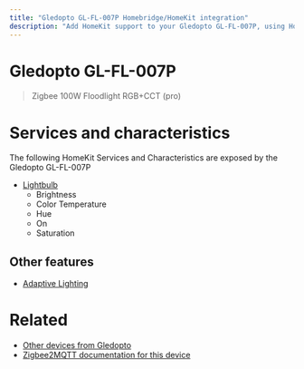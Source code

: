 ```yaml
---
title: "Gledopto GL-FL-007P Homebridge/HomeKit integration"
description: "Add HomeKit support to your Gledopto GL-FL-007P, using Homebridge, Zigbee2MQTT and homebridge-z2m."
---
```

<!---
This file has been GENERATED using src/docgen/docgen.ts
DO NOT EDIT THIS FILE MANUALLY!
-->
# Gledopto GL-FL-007P
> Zigbee 100W Floodlight RGB+CCT (pro)


# Services and characteristics
The following HomeKit Services and Characteristics are exposed by
the Gledopto GL-FL-007P

* [Lightbulb](../../light.md)
  * Brightness
  * Color Temperature
  * Hue
  * On
  * Saturation

## Other features
* [Adaptive Lighting](../../light.md)

# Related
* [Other devices from Gledopto](../index.md#gledopto)
* [Zigbee2MQTT documentation for this device](https://www.zigbee2mqtt.io/devices/GL-FL-007P.html)